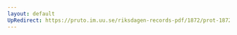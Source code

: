 ```yaml
---
layout: default
UpRedirect: https://pruto.im.uu.se/riksdagen-records-pdf/1872/prot-1872--fk--127/prot-1872--fk--127_000.pdf
---
```

